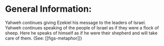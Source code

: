 # General Information:

Yahweh continues giving Ezekiel his message to the leaders of Israel. Yahweh continues speaking of the people of Israel as if they were a flock of sheep. Here he speaks of himself as if he were their shepherd and will take care of them. (See: [[figs-metaphor]])